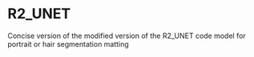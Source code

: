 # R2_UNET
Concise version of the modified version of the R2_UNET code model for portrait or hair segmentation matting
